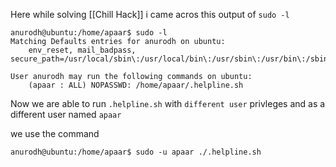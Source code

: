 
Here while solving [[Chill Hack]] i came acros this output of `sudo -l`


```
anurodh@ubuntu:/home/apaar$ sudo -l
Matching Defaults entries for anurodh on ubuntu:
    env_reset, mail_badpass, secure_path=/usr/local/sbin\:/usr/local/bin\:/usr/sbin\:/usr/bin\:/sbin\:/bin\:/snap/bin

User anurodh may run the following commands on ubuntu:
    (apaar : ALL) NOPASSWD: /home/apaar/.helpline.sh
```


Now we are able to run `.helpline.sh` with `different user` privleges and as a different user named `apaar`


we use the command

```
anurodh@ubuntu:/home/apaar$ sudo -u apaar ./.helpline.sh 
```


